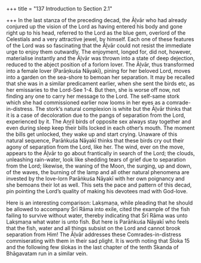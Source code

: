 +++
title = "137 Introduction to Section 2.1"

+++
In the last stanza of the preceding decad, the Āḻvār who had already conjured up the vision of the Lord as having entered his body and gone right up to his head, referred to the Lord as the blue gem, overlord of the Celestials and a very attractive jewel, by himself. Each one of these features of the Lord was so fascinating that the Āḻvār could not resist the immediate urge to enjoy them outwardly. The enjoyment, longed for, did not, however, materialise instantly and the Āḻvār was thrown into a state of deep dejection, reduced to the abject position of a forlorn lover. The Āḻvār, thus transformed into a female lover (Parāṇkuśa Nāyakī), pining for her beloved Lord, moves into a garden on the sea-shore to bemoan her separation. It may be recalled that she was in a similar predicament earlier, when she sent the birds etc, as her emissaries to the Lord-See 1-4. But then, she is worse off now, not finding any one to carry her message to the Lord. The self-same stork which she had commissioned earlier now looms in her eyes as a comrade-in-distress. The stork’s natural complexion is white but the Āḻvār thinks that it is a case of decoloration due to the pangs of separation from the Lord, experienced by it. The Aṉṟil birds of opposite sex always stay together and even during sleep keep their bills locked in each other‘s mouth. The moment the bills get unlocked, they wake up and start crying. Unaware of this natural sequence, Parāṅkuśa Nāyakī thinks that these birds cry out their agony of separation from the Lord, like her. The wind, ever on the move, appears to the Āḻvār to go about frantically in search of the Lord; the clouds, unleashing rain-water, look like shedding tears of grief due to separation from the Lord; likewise, the waning of the Moon, the surging, up and down, of the waves, the burning of the lamp and all other natural phenomena are invested by the love-lorn Parāṅkuśa Nāyakī with her own poignancy and she bemoans their lot as well. This sets the pace and pattern of this decad, pin pointing the Lord’s quality of making his devotees mad with God-love.

Here is an interesting comparison: Lakṣmaṇa, while pleading that he should be allowed to accompany Śrī Rāma into exile, cited the example of the fish failing to survive without water, thereby indicating that Śrī Rāma was unto Lakṣmaṇa what water is unto fish. But here is Parāṅkuśa Nāyakī who feels that the fish, water and all things subsist on the Lord and cannot brook separation from Him! The Āḻvār addresses these Comrades-in-distress commiserating with them in their sad plight. It is worth noting that Śloka 15 and the following few ślokas in the last chapter of the tenth Skanda of Bhāgavatam run in a similar vein.


